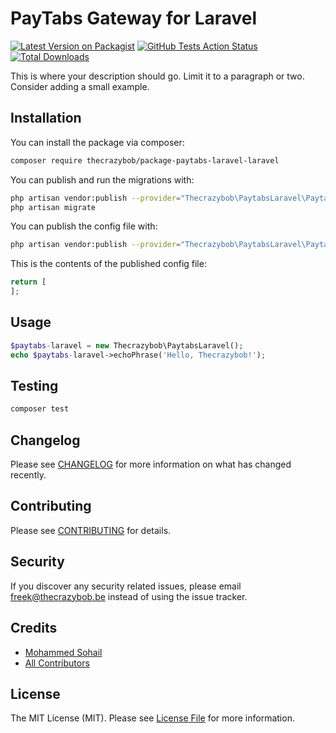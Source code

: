 # PayTabs Gateway for Laravel

[![Latest Version on Packagist](https://img.shields.io/packagist/v/thecrazybob/paytabs-laravel.svg?style=flat-square)](https://packagist.org/packages/thecrazybob/paytabs-laravel)
[![GitHub Tests Action Status](https://img.shields.io/github/workflow/status/thecrazybob/paytabs-laravel/run-tests?label=tests)](https://github.com/thecrazybob/paytabs-laravel/actions?query=workflow%3Arun-tests+branch%3Amaster)
[![Total Downloads](https://img.shields.io/packagist/dt/thecrazybob/paytabs-laravel.svg?style=flat-square)](https://packagist.org/packages/thecrazybob/paytabs-laravel)

This is where your description should go. Limit it to a paragraph or two. Consider adding a small example.

## Installation

You can install the package via composer:

```bash
composer require thecrazybob/package-paytabs-laravel-laravel
```

You can publish and run the migrations with:

```bash
php artisan vendor:publish --provider="Thecrazybob\PaytabsLaravel\PaytabsServiceProvider" --tag="migrations"
php artisan migrate
```

You can publish the config file with:

```bash
php artisan vendor:publish --provider="Thecrazybob\PaytabsLaravel\PaytabsServiceProvider" --tag="config"
```

This is the contents of the published config file:

```php
return [
];
```

## Usage

```php
$paytabs-laravel = new Thecrazybob\PaytabsLaravel();
echo $paytabs-laravel->echoPhrase('Hello, Thecrazybob!');
```

## Testing

```bash
composer test
```

## Changelog

Please see [CHANGELOG](CHANGELOG.md) for more information on what has changed recently.

## Contributing

Please see [CONTRIBUTING](.github/CONTRIBUTING.md) for details.

## Security

If you discover any security related issues, please email freek@thecrazybob.be instead of using the issue tracker.

## Credits

- [Mohammed Sohail](https://github.com/thecrazybob)
- [All Contributors](../../contributors)

## License

The MIT License (MIT). Please see [License File](LICENSE.md) for more information.
